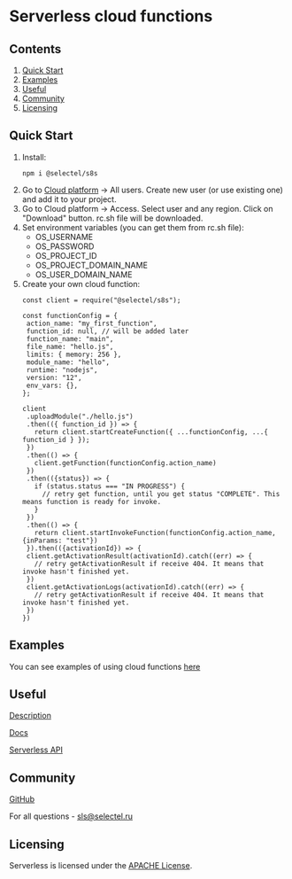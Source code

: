# Serverless cloud functions
## Contents

1. [Quick Start](#Quick-Start)
2. [Examples](#Examples)
3. [Useful](#Useful)
4. [Community](#Community)
5. [Licensing](#Licensing)

## Quick Start

1. Install:
    ```
    npm i @selectel/s8s
    ```
2. Go to [Cloud platform](https://my.selectel.ru/vpc) -> All users. Create new user (or use existing one) and add it to your project.
3. Go to Cloud platform -> Access. Select user and any region. Click on "Download" button. rc.sh file will be downloaded.
4. Set environment variables (you can get them from rc.sh file):
    - OS_USERNAME
    - OS_PASSWORD
    - OS_PROJECT_ID
    - OS_PROJECT_DOMAIN_NAME
    - OS_USER_DOMAIN_NAME
5. Create your own cloud function:
    ```
   const client = require("@selectel/s8s");
   
   const functionConfig = {
     action_name: "my_first_function",
     function_id: null, // will be added later
     function_name: "main",
     file_name: "hello.js",
     limits: { memory: 256 },
     module_name: "hello",
     runtime: "nodejs",
     version: "12",
     env_vars: {},
   };
   
   client
     .uploadModule("./hello.js")
     .then(({ function_id }) => {
       return client.startCreateFunction({ ...functionConfig, ...{ function_id } });
     })
     .then(() => {
       client.getFunction(functionConfig.action_name)
     })
     .then(({status}) => {
       if (status.status === "IN PROGRESS") {
         // retry get function, until you get status "COMPLETE". This means function is ready for invoke.
       }
     })
     .then(() => {
       return client.startInvokeFunction(functionConfig.action_name, {inParams: "test"})
     }).then(({activationId}) => {
     client.getActivationResult(activationId).catch((err) => {
       // retry getActivationResult if receive 404. It means that invoke hasn't finished yet.
     })
     client.getActivationLogs(activationId).catch((err) => {
       // retry getActivationResult if receive 404. It means that invoke hasn't finished yet.
     })
   })
    ```
## Examples

You can see examples of using cloud functions
[here](https://github.com/selectel/serverless_functions_examples_nodejs)

## Useful

[Description](https://selectel.ru/services/cloud/serverless/)

[Docs](https://kb.selectel.com/docs/selectel-cloud-platform/serverless/description/)

[Serverless API](https://developers.selectel.com/docs/selectel-cloud-platform/serverless_api/)

## Community

[GitHub](https://github.com/selectel/serverless-nodejs)

For all questions - sls@selectel.ru

## Licensing

Serverless is licensed under the [APACHE License](https://github.com/selectel/serverless-nodejs/blob/main/LICENSE).

